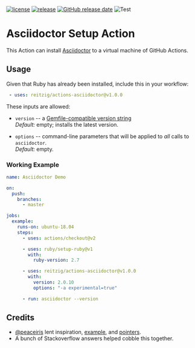 [![license](https://img.shields.io/github/license/reitzig/actions-asciidoctor.svg)](https://github.com/reitzig/actions-asciidoctor/blob/master/LICENSE)
[![release](https://img.shields.io/github/release/reitzig/actions-asciidoctor.svg)](https://github.com/reitzig/actions-asciidoctor/releases/latest)
[![GitHub release date](https://img.shields.io/github/release-date/reitzig/actions-asciidoctor.svg)](https://github.com/reitzig/actions-asciidoctor/releases)
![Test](https://github.com/reitzig/actions-asciidoctor/workflows/Test/badge.svg?branch=master&event=push)

# Asciidoctor Setup Action

This Action can install
    [Asciidoctor](https://asciidoctor.org/)
to a virtual machine of GitHub Actions. 


## Usage

Given that Ruby has already been installed, include this in your workflow:

```yml
 - uses: reitzig/actions-asciidoctor@v1.0.0
```

These inputs are allowed:

 - `version` -- a [Gemfile-compatible version string](https://guides.rubygems.org/patterns/#declaring-dependencies)  
   _Default:_ empty; installs the latest version.
 
 - `options` -- command-line parameters that will be applied to _all_ calls to `asciidoctor`.  
   _Default:_ empty.

### Working Example

```yml
name: Asciidoctor Demo

on:
  push:
    branches:
      - master

jobs:
  example:
    runs-on: ubuntu-18.04
    steps:
      - uses: actions/checkout@v2

      - uses: ruby/setup-ruby@v1
        with:
          ruby-version: 2.7

      - uses: reitzig/actions-asciidoctor@v1.0.0
        with:
          version: 2.0.10
          options: "-a experimental=true"

      - run: asciidoctor --version
```


## Credits

 - [@peaceiris](https://github.com/peaceiris) lent inspiration, 
   [example](https://github.com/peaceiris/actions-hugo), and 
   [pointers](https://github.com/reitzig/today-i-learned/pull/1/).
 - A bunch of Stackoverflow answers helped cobble this together.

